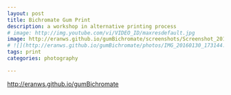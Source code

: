 ```yaml
---
layout: post
title: Bichromate Gum Print
description: a workshop in alternative printing process 
# image: http://img.youtube.com/vi/VIDEO_ID/maxresdefault.jpg
image: http://eranws.github.io/gumBichromate/screenshots/Screenshot_20160202-012053.png
# ![](http://eranws.github.io/gumBichromate/photos/IMG_20160130_173144.jpg)
tags: print 
categories: photography

---
```




http://eranws.github.io/gumBichromate
